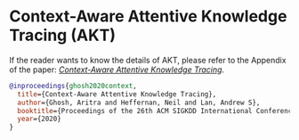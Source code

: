 # Context-Aware Attentive Knowledge Tracing (AKT)

If the reader wants to know the details of AKT, please refer to the Appendix of the paper: *[Context-Aware Attentive Knowledge Tracing](https://arxiv.org/pdf/2007.12324.pdf)*.

```bibtex
@inproceedings{ghosh2020context,
  title={Context-Aware Attentive Knowledge Tracing},
  author={Ghosh, Aritra and Heffernan, Neil and Lan, Andrew S},
  booktitle={Proceedings of the 26th ACM SIGKDD International Conference on Knowledge Discovery \& Data Mining},
  year={2020}
}
```